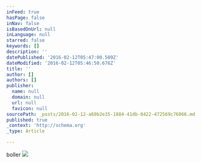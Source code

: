```yaml
---
inFeed: true
hasPage: false
inNav: false
isBasedOnUrl: null
inLanguage: null
starred: false
keywords: []
description: ''
datePublished: '2016-02-12T05:47:00.509Z'
dateModified: '2016-02-12T05:46:50.676Z'
title: ''
author: []
authors: []
publisher:
  name: null
  domain: null
  url: null
  favicon: null
sourcePath: _posts/2016-02-12-a69b2e35-1884-41db-8422-472569c76066.md
published: true
_context: 'http://schema.org'
_type: Article

---
```

boller
![](https://the-grid-user-content.s3-us-west-2.amazonaws.com/21cc006e-1b97-41e9-9a51-4d4e8a5faf36.jpg)